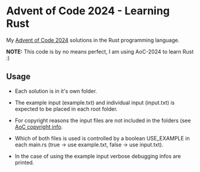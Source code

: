 # Advent of Code 2024 - Learning Rust

My [Advent of Code 2024](https://adventofcode.com/2024/) solutions in the Rust
programming language.

**NOTE:** This code is by no means perfect, I am using AoC-2024 to learn Rust :)

## Usage

- Each solution is in it's own folder.

- The example input (example.txt) and individual input
  (input.txt) is expected to be placed in each root folder.

- For copyright reasons the input files are not included in the folders (see
  [AoC copyright info](https://adventofcode.com/about#faq_copying).

- Which of both files is used is controlled by a boolean USE_EXAMPLE in each
  main.rs (true -> use example.txt, false -> use input.txt).

- In the case of using the example input verbose debugging infos are printed.
